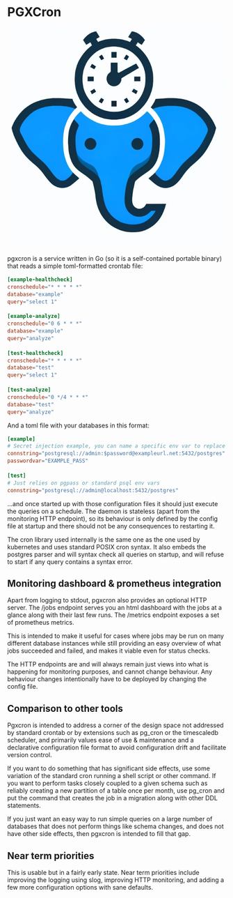 
# PGXCron

![Pgxcron logo, elephant with a clock on its head](/logo.webp)


pgxcron is a service written in Go (so it is a self-contained portable binary) that reads a simple toml-formatted crontab file:

```toml
[example-healthcheck]
cronschedule="* * * * *"
database="example"
query="select 1"

[example-analyze]
cronschedule="0 6 * * *"
database="example"
query="analyze"

[test-healthcheck]
cronschedule="* * * * *"
database="test"
query="select 1"

[test-analyze]
cronschedule="0 */4 * * *"
database="test"
query="analyze"
```

And a toml file with your databases in this format:

```toml
[example]
# Secret injection example, you can name a specific env var to replace $password in a connstring
connstring="postgresql://admin:$password@exampleurl.net:5432/postgres"
passwordvar="EXAMPLE_PASS"

[test]
# Just relies on pgpass or standard psql env vars
connstring="postgresql://admin@localhost:5432/postgres"
```

...and once started up with those configuration files it should just execute the queries on a schedule.
The daemon is stateless (apart from the monitoring HTTP endpoint), so its behaviour is only defined by the
config file at startup and there should not be any consequences to restarting it.

The cron library used internally is the same one as the one used by kubernetes and uses standard POSIX cron syntax. 
It also embeds the postgres parser and will syntax check all queries on startup, and will refuse to start if any query
contains a syntax error.


## Monitoring dashboard & prometheus integration

Apart from logging to stdout, pgxcron also provides an optional HTTP server. The /jobs endpoint serves you an html
dashboard with the jobs at a glance along with their last few runs. The /metrics endpoint exposes a set of prometheus metrics.

This is intended to make it useful for cases where jobs may be run on many different database instances while still
providing an easy overview of what jobs succeeded and failed, and makes it viable even for status checks.

The HTTP endpoints are and will always remain just views into what is happening for monitoring purposes,
and cannot change behaviour. Any behaviour changes intentionally have to be deployed by changing the config file.

## Comparison to other tools

Pgxcron is intended to address a corner of the design space not addressed by standard crontab or by extensions such as pg_cron 
or the timescaledb scheduler, and primarily values ease of use & maintenance and a declarative configuration file format to 
avoid configuration drift and facilitate version control.

If you want to do something that has significant side effects, use some variation of the standard cron running a shell script or other command.
If you want to perform tasks closely coupled to a given schema such as reliably creating a new partition of a table once per month,
use pg_cron and put the command that creates the job in a migration along with other DDL statements.

If you just want an easy way to run simple queries on a large number of databases that does not perform things like schema changes,
and does not have other side effects, then pgxcron is intended to fill that gap.


## Near term priorities

This is usable but in a fairly early state. Near term priorities include improving the logging using slog,
improving HTTP monitoring, and adding a few more configuration options with sane defaults.
